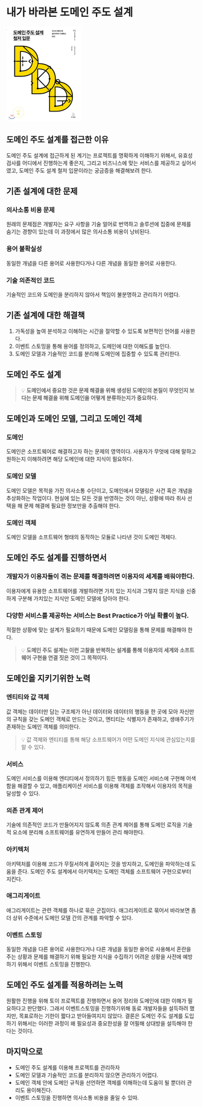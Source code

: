 # 내가 바라본 도메인 주도 설계

![책](image/01.png)

## 도메인 주도 설계를 접근한 이유

도메인 주도 설계에 접근하게 된 계기는 프로젝트를 명확하게 이해하기 위해서, 유효성 검사를 어디에서 진행하는게 좋은지, 그리고 비즈니스에 맞는 서비스를 제공하고 싶어서였고, 도메인 주도 설계 철저 입문이라는 궁금증을 해결해보려 한다.
## 기존 설계에 대한 문제

### 의사소통 비용 문제

원래의 문제점은 개발자는 요구 사항을 기술 얼어로 번역하고 솔루션에 집중에 문제를 숨기는 경향이 있는데 이 과정에서 많은 의사소통 비용이 낭비된다.

### 용어 불확실성

동일한 개념을 다른 용어로 사용한다거나 다른 개념을 동일한 용어로 사용한다.

### 기술 의존적인 코드

기술적인 코드와 도메인을 분리하지 않아서 책임이 불분명하고 관리하기 어렵다.

## 기존 설계에 대한 해결책

1. 가독성을 높여 분석하고 이해하는 시간을 절약할 수 있도록 보편적인 언어를 사용한다.
2. 이벤트 스토밍을 통해 용어를 정의하고, 도메인에 대한 이해도를 높인다.
3. 도메인 모델과 기술적인 코드를 분리해 도메인에 집중할 수 있도록 관리한다.

## 도메인 주도 설계

> 💡 **도메인에서 중요한 것은 문제 해결을 위해 생성된 도메인의 본질이 무엇인지 보다는 문제 해결을 위해 도메인을 어떻게 분류하는지가 중요하다.**

## 도메인과 도메인 모델, 그리고 도메인 객체

### 도메인

도메인은 소프트웨어로 해결하고자 하는 문제의 영역이다. 사용자가 무엇에 대해 말하고 원하는지 이해하려면 해당 도메인에 대한 지식이 필요하다.

### 도메인 모델

도메인 모델은 목적을 가진 의사소통 수단이고, 도메인에서 모델링은 사건 혹은 개념을 추상화하는 작업이다. 현실에 있는 모든 것을 반영하는 것이 아닌, 상황에 따라 취사 선택을 해 문제 해결에 필요한 정보만을 추출해야 한다.

### 도메인 객체

도메인 모델을 소프트웨어 형태의 동작하는 모듈로 나타낸 것이 도메인 객체다.

## 도메인 주도 설계를 진행하면서

### 개발자가 이용자들이 겪는 문제를 해결하려면 이용자의 세계를 배워야한다.

이용자에게 유용한 소프트웨어를 개발하려면 가치 있는 지식과 그렇지 않은 지식을 신중하게 구분해 가치있는 지식만 도메인 모델에 담아야 한다.

### 다양한 서비스를 제공하는 서비스는 Best Practice가 아닐 확률이 높다.

적절한 상황에 맞는 설계가 필요하기 때문에 도메인 모델링을 통해 문제를 해결해야 한다.

> 💡 **도메인 주도 설계는 이런 고찰을 반복하는 설계를 통해 이용자의 세계와 소프트웨어 구현을 연결 짓은 것이 그 목적이다.**

## 도메인을 지키기위한 노력

### 엔티티와 값 객체

값 객체는 데이터만 담는 구조체가 아닌 데이터와 데이터의 행동을 한 곳에 모아 자신만의 규칙을 갖는 도메인 객체로 만드는 것이고, 엔티티는 식별자가 존재하고, 생애주기가 존재하는 도메인 객체를 의미한다.

> 💡 값 객체와 엔티티를 통해 해당 소프트웨어가 어떤 도메인 지식에 관심있는지를 알 수 있다.

### 서비스

도메인 서비스를 이용해 엔티티에서 정의하기 힘든 행동을 도메인 서비스에 구현해 어색함을 해결할 수 있고, 애플리케이션 서비스를 이용해 객체를 조작해서 이용자의 목적을 달성할 수 있다.

### 의존 관계 제어

기술에 의존적인 코드가 만들어지지 않도록 의존 관계 제어를 통해 도메인 로직을 기술적 요소에 분리해 소프트웨어를 유연하게 만들어 관리 해야한다.

### 아키텍처

아키텍처를 이용해 코드가 무질서하게 흩어지는 것을 방지하고, 도메인을 파악하는데 도움을 준다. 도메인 주도 설계에서 아키텍처는 도메인 객체를 소프트웨어 구현으로부터 지킨다.

### 애그리게이트

애그리게이트는 관련 객체를 하나로 묶은 군집이다. 애그리게이트로 묶어서 바라보면 좀 더 상위 수준에서 도메인 모델 간의 관계를 파악할 수 있다.

### 이벤트 스토밍

동일한 개념을 다른 용어로 사용한다거나 다른 개념을 동일한 용어로 사용해서 혼란을 주는 상황과 문제를 해결하기 위해 필요한 지식을 수집하기 어려운 상황을 사전에 예방하기 위해서 이벤트 스토밍을 진행한다.

## 도메인 주도 설계를 적용하려는 노력

원활한 진행을 위해 토이 프로젝트를 진행하면서 용어 정리와 도메인에 대한 이해가 필요하다고 판단했다. 그래서 이벤트스토밍을 진행하기위해 동료 개발자들을 설득하려 했지만, 목표로하는 기한이 짧다고 받아들여지지 않았다. 결론은 도메인 주도 설계를 도입하기 위해서는 이러한 과정이 왜 필요성과 중요한성을 잘 어필해 상대방을 설득해야 한다는 것이다.
## 마지막으로

- 도메인 주도 설계를 이용해 프로젝트를 관리하자
- 도메인 모델과 기술적인 코드를 분리하지 않으면 관리하기 어렵다.
- 도메인 객체 안에 도메인 규칙을 선언하면 객체를 이해하는데 도움이 될 뿐더러 관리도 용이해진다.
- 이벤트 스토밍을 진행하면 의사소통 비용을 줄일 수 있따.
